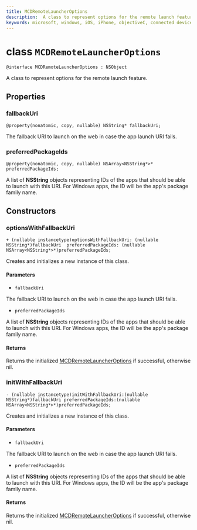 ```yaml
---
title: MCDRemoteLauncherOptions
description:  A class to represent options for the remote launch feature.
keywords: microsoft, windows, iOS, iPhone, objectiveC, connected devices, Project Rome
---
```


# class `MCDRemoteLauncherOptions` 

```
@interface MCDRemoteLauncherOptions : NSObject
```  

A class to represent options for the remote launch feature.

## Properties

### fallbackUri
`@property(nonatomic, copy, nullable) NSString* fallbackUri;`

The fallback URI to launch on the web in case the app launch URI fails.

### preferredPackageIds
`@property(nonatomic, copy, nullable) NSArray<NSString*>* preferredPackageIds;`

A list of **NSString** objects representing IDs of the apps that should be able to launch with this URI. For Windows apps, the ID will be the app's package family name.

## Constructors

### optionsWithFallbackUri
`+ (nullable instancetype)optionsWithFallbackUri: (nullable NSString*)fallbackUri  preferredPackageIds: (nullable NSArray<NSString*>*)preferredPackageIds;`

Creates and initializes a new instance of this class.

#### Parameters
* `fallbackUri` 

The fallback URI to launch on the web in case the app launch URI fails.

* `preferredPackageIds` 

A list of **NSString** objects representing IDs of the apps that should be able to launch with this URI. For Windows apps, the ID will be the app's package family name.

#### Returns
Returns the initialized [MCDRemoteLauncherOptions](MCDRemoteLauncherOptions.md) if successful, otherwise nil.

### initWithFallbackUri
`- (nullable instancetype)initWithFallbackUri:(nullable NSString*)fallbackUri preferredPackageIds:(nullable NSArray<NSString*>*)preferredPackageIds;`

Creates and initializes a new instance of this class.

#### Parameters
* `fallbackUri` 

The fallback URI to launch on the web in case the app launch URI fails.

* `preferredPackageIds` 

A list of **NSString** objects representing IDs of the apps that should be able to launch with this URI. For Windows apps, the ID will be the app's package family name.

#### Returns
Returns the initialized [MCDRemoteLauncherOptions](MCDRemoteLauncherOptions.md) if successful, otherwise nil.